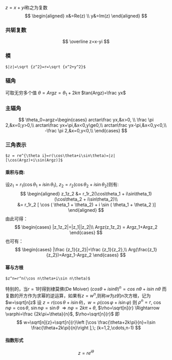 $z=x+yi$称之为复数
$$
\begin{aligned}
x&=Re(z) \\
y&=Im(z)
\end{aligned}
$$
### 共轭复数
$$
\overline z=x-yi
$$
### 模
	$|z|=\sqrt {z^2}=r=\sqrt {x^2+y^2}$
### 辐角
可取无穷多个值
	$\theta=Argz=\theta_1+2k\pi$
	$tan(Argz)=\frac yx$
### 主辐角
$$
\theta_0=argz=\begin{cases}
arctan\frac yx,&x>0, \\
\frac \pi 2,&x=0,y>0,\\
arctan\frac yx+\pi,&x<0,y\ge0,\\
arctan\frac yx-\pi,&x<0,y<0,\\
-\frac \pi 2,&x=0,y<0,\\
\end{cases}
$$
### 三角表示
	$z = re^{\theta i}=r(\cos\theta+i\sin\theta)=|z|[\cos(Argz)+i\sin(Argz)]$

#### 乘积与商:
设$z_1=r_1(\cos\theta_1+i\sin\theta_1)$, $z_2=r_2(\cos\theta_2+i\sin\theta_2)$则有:
$$
\begin{aligned}
z_1z_2 &= r_1r_2(\cos\theta_1 + i\sin\theta_1)(\cos\theta_2 + i\sin\theta_2)\\
 &= r_1r_2 [ \cos ( \theta_1 + \theta_2) + i \sin ( \theta_1 + \theta_2 )]
\end{aligned}
$$
由此可得：
$$
	\begin{cases} 
	|z_1z_2|=|z_1||z_2|\\ 
	Argz(z_1z_2) = Argz_1+Argz_2
	\end{cases}
$$
也可有：
$$
\begin{cases}
|\frac {z_1}{z_2}|=\frac {z_1}{z_2},\\
Arg(\frac{z_1}{z_2})=Argz_1-Argz_2
\end{cases}
$$
#### 幂与方根
	$z^n=r^n(\cos n\theta+i\sin n\theta)$
特别的，当$r=1$时得到棣莫佛(De Moiver)
	$(cos\theta+isin\theta)^n=cos\ n\theta+isin\ n\theta$
而复数的开方作为求幂的逆运算，如果有$z=w^n$,则称$w$为$z$的$n$次方根，记为$w=\sqrt[n]z$
设 $z=r(\cos\theta+i\sin\theta)$，$w=\rho(\cos\varphi+i\sin\varphi)$
则 $\rho^n=r$, $\cos n\varphi=\cos\theta$, $\sin n\varphi=\sin\theta$
$\Rightarrow n\varphi=2k\pi+\theta$, $\rho=\sqrt[n]{r} \Rightarrow \varphi=\frac {2k\pi+\theta}{n}$, $\rho=\sqrt[n]{r}$
即
$$
w=\sqrt[n]{z}=\sqrt[n]{r}\left [\cos \frac{\theta+2k\pi}{n}+i\sin \frac{\theta+2k\pi}{n}\right ],\; (k=1,2,\cdots,n-1)
$$
#### 指数形式
$$z = re^{i\theta}$$